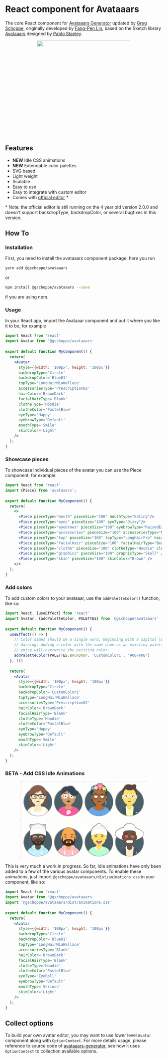 # React component for Avataaars

The core React component for [Avataaars Generator](https://getavataaars.com/) updated by [Greg Schoppe](https://gschoppe.com), originally developed by [Fang-Pen Lin](https://twitter.com/fangpenlin), based on the Sketch library [Avataaars](https://avataaars.com/) designed by [Pablo Stanley](https://twitter.com/pablostanley). 

<p align="center"><img src='avataaars-example.png?raw=true' style='width: 300px; height: 300px;' /></p>

## Features

 - **NEW** Idle CSS animations
 - **NEW** Extendable color palettes
 - SVG based
 - Light weight 
 - Scalable
 - Easy to use
 - Easy to integrate with custom editor
 - Comes with [official editor](https://getavataaars.com/) *

 \* Note: the official editor is still running on the 4 year old version 2.0.0
 and doesn't support backdropType, backdropColor, or several bugfixes in this version.


## How To

### Installation

First, you need to install the avataaars component package, here you run

```bash
yarn add @gschoppe/avataaars
```

or

```bash
npm install @gschoppe/avataaars --save
```

if you are using npm.

### Usage

In your React app, import the Avataaar component and put it where you like it to be, for example

```jsx
import React from 'react'
import Avatar from '@gschoppe/avataaars'

export default function MyComponent() {
  return( 
    <Avatar
      style={{width: '100px', height: '100px'}}
      backdropType='Circle'
      backdropColor='Blue01'
      topType='LongHairMiaWallace'
      accessoriesType='Prescription02'
      hairColor='BrownDark'
      facialHairType='Blank'
      clotheType='Hoodie'
      clotheColor='PastelBlue'
      eyeType='Happy'
      eyebrowType='Default'
      mouthType='Smile'
      skinColor='Light'
    />
  );
}
```

### Showcase pieces

To showcase individual pieces of the avatar you can use the Piece component, for example:

```jsx
import React from 'react'
import {Piece} from 'avataaars';

export default function MyComponent() {
  return(
    <>
      <Piece pieceType="mouth" pieceSize="100" mouthType="Eating"/>
      <Piece pieceType="eyes" pieceSize="100" eyeType="Dizzy"/>
      <Piece pieceType="eyebrows" pieceSize="100" eyebrowType="RaisedExcited"/>
      <Piece pieceType="accessories" pieceSize="100" accessoriesType="Round"/>
      <Piece pieceType="top" pieceSize="100" topType="LongHairFro" hairColor="Red"/>
      <Piece pieceType="facialHair" pieceSize="100" facialHairType="BeardMajestic"/>
      <Piece pieceType="clothe" pieceSize="100" clotheType="Hoodie" clotheColor="Red"/>
      <Piece pieceType="graphics" pieceSize="100" graphicType="Skull" />
      <Piece pieceType="skin" pieceSize="100" skinColor="Brown" />
    </>
  );
}
```

### Add colors

To add custom colors to your avataaar, use the `addPaletteColor()` function, like so:

```jsx
import React, {useEffect} from 'react'
import Avatar, {addPaletteColor, PALETTES} from '@gschoppe/avataaars'

export default function MyComponent() {
  useEffect(() => {
    // Color names should be a single word, beginning with a capital letter.
    // Warning: Adding a color with the same name as an existing palette
    // entry will overwrite the existing color.
    addPaletteColor(PALETTES.BACKDROP, 'CustomColor1', '#00FF00')
  }, [])

  return( 
    <Avatar
      style={{width: '100px', height: '100px'}}
      backdropType='Circle'
      backdropColor='CustomColor1'
      topType='LongHairMiaWallace'
      accessoriesType='Prescription02'
      hairColor='BrownDark'
      facialHairType='Blank'
      clotheType='Hoodie'
      clotheColor='PastelBlue'
      eyeType='Happy'
      eyebrowType='Default'
      mouthType='Smile'
      skinColor='Light'
    />
  );
}
```

### BETA - Add CSS Idle Animations

<p align="center"><img src='animation-example.gif?raw=true' style='max-width: 80%;height:auto;' /></p>

This is very much a work in progress. So far, Idle animations have only been added
to a few of the various avatar components. To enable these animations, just
import `@gschoppe/avataaars/dist/animations.css` in your component, like so:

```jsx
import React from 'react'
import Avatar from '@gschoppe/avataaars'
import '@gschoppe/avataaars/dist/animations.css'

export default function MyComponent() {
  return( 
    <Avatar
      style={{width: '100px', height: '100px'}}
      backdropType='Circle'
      backdropColor='Blue01'
      topType='LongHairMiaWallace'
      accessoriesType='Blank'
      hairColor='BrownDark'
      facialHairType='Blank'
      clotheType='Hoodie'
      clotheColor='PastelBlue'
      eyeType='EyeRoll'
      eyebrowType='Default'
      mouthType='Serious'
      skinColor='Light'
    />
  );
}
```


## Collect options

To build your own avatar editor, you may want to use lower level `Avatar` component along with `OptionContext`. For more details usage, please reference to source code of [avataaars-generator](https://github.com/fangpenlin/avataaars-geneator), see how it uses `OptionContext` to collection available options.
